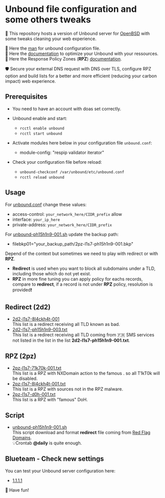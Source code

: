 # Unbound file configuration and some others tweaks
🎯 This repository hosts a version of Unbound server for [OpenBSD](https://www.openbsd.org) with some tweaks cleaning your web experience.

📝 Here the [man](https://man.openbsd.org/unbound.conf) for unbound configuration file.<br>
📝 Here the [documentation](https://www.nlnetlabs.nl/documentation/unbound/howto-optimise/) to optimize your Unbound with your ressources.<br>
📝 Here the Response Policy Zones (__RPZ__) [documentation](https://unbound.docs.nlnetlabs.nl/en/latest/topics/filtering/rpz.html).<br>

🛡️ Secure your external DNS request with DNS over TLS, configure RPZ option and build lists for a better and more efficient (reducing your carbon impact) web experience.
 
## Prerequisites
 * You need to have an account with doas set correctly.
 * Unbound enable and start:
   * `rcctl enable unbound` 
   * `rcctl start unbound` 
   
 * Activate modules here below in your configuration file `unbound.conf`:
   * module-config: "respip validator iterator"
 * Check your configuration file before reload:
   * `unbound-checkconf /var/unbound/etc/unbound.conf`
   * `rcctl reload unbound`
 
## Usage
For [unbound.conf](https://github.com/seheyah/unbound/blob/main/unbound.conf) change these values:<br>
   * access-control: `your_network_here/CIDR_prefix` allow
   * interface: `your_ip_here`
   * private-address: `your_network_here/CIDR_prefix`

For [unbound-ph15h1n9-001.sh](https://github.com/seheyah/unbound/blob/main/unbound-ph15h1n9-001.sh) update the backup path:<br>
  * filebkp01="your_backup_path/2pz-l1s7-ph15h1n9-001.bkp"

Depend of the context but sometimes we need to play with redirect or with __RPZ__.
 * __Redirect__ is used when you want to block all subdomains under a TLD, including those which do not yet exist. 
 * __RPZ__ in more fine tuning you can apply policy for eachs records, compare to __redirect__, if a record is not under __RPZ__ policy, resolution is provided❗️

## Redirect (2d2)
 * [2d2-l1s7-8l4ckh4t-001](https://github.com/seheyah/unbound/blob/main/2d2-l1s7-8l4ckh4t-001.txt)<br>
 This list is a redirect receiving all TLD known as bad.
 * [2d2-l1s7-ph15h1n9-003.txt](https://github.com/seheyah/unbound/blob/main/2d2-l1s7-ph15h1n9-003.txt)<br>
 This list is a redirect receiving all TLD coming from 🇫🇷 SMS services not listed in the list in the list __2d2-l1s7-ph15h1n9-001.txt__.

## RPZ (2pz)
 * [2pz-l1s7-71k70k-001.txt](https://github.com/seheyah/unbound/blob/main/2pz-l1s7-71k70k-001.txt)<br>
 This list is a RPZ with NXDomain action to the famous . so all T1kT0k will be disabled.
 * [2pz-l1s7-8l4ckh4t-001.txt](https://github.com/seheyah/unbound/blob/main/2pz-l1s7-8l4ckh4t-001.txt)<br>
 This list is a RPZ with sources not in the RPZ malware.
 * [2pz-l1s7-d0h-001.txt](https://github.com/seheyah/unbound/blob/main/2pz-l1s7-d0h-001.txt)<br>
 This list is a RPZ with "famous" DoH.
 
## Script
 * [unbound-ph15h1n9-001.sh](https://github.com/seheyah/unbound/blob/main/unbound-ph15h1n9-001.sh)<br>
 This script download and format __redirect__ file coming from [Red Flag Domains](https://red.flag.domains).<br>
 💡Crontab __@daily__ is quite enough.
 
## Blueteam - Check new settings
You can test your Unbound server configuration here:
 * [1.1.1.1](https://1.1.1.1/help)

🐡 Have fun!
